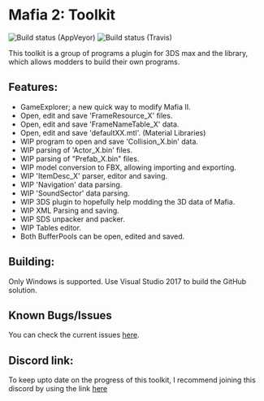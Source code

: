 # Mafia 2: Toolkit

![Build status (AppVeyor)](https://ci.appveyor.com/api/projects/status/62dtija7vekn7htn/branch/master?svg=true)
![Build status (Travis)](https://travis-ci.org/Greavesy1899/Mafia2Toolkit.svg?branch=master)

This toolkit is a group of programs a plugin for 3DS max and the library, which allows modders to build their own programs. 

## Features:
- GameExplorer; a new quick way to modify Mafia II.
- Open, edit and save 'FrameResource_X' files.
- Open, edit and save 'FrameNameTable_X' data.
- Open, edit and save 'defaultXX.mtl'. (Material Libraries)
- WIP program to open and save 'Collision_X.bin' data.
- WIP parsing of 'Actor_X.bin' files.
- WIP parsing of "Prefab_X.bin" files.
- WIP model conversion to FBX, allowing importing and exporting.
- WIP 'ItemDesc_X' parser, editor and saving.
- WIP 'Navigation' data parsing.
- WIP 'SoundSector' data parsing.
- WIP 3DS plugin to hopefully help modding the 3D data of Mafia.
- WIP XML Parsing and saving.
- WIP SDS unpacker and packer.
- WIP Tables editor.
- Both BufferPools can be open, edited and saved.

## Building:
Only Windows is supported. Use Visual Studio 2017 to build the GitHub solution.

## Known Bugs/Issues
You can check the current issues [here](https://github.com/Greavesy1899/Mafia2Toolkit/issues "Issues").

## Discord link:
To keep upto date on the progress of this toolkit, I recommend joining this discord by using the link [here](http://bit.ly/2L4z8vj "Discord invite")
